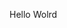 Hello Wolrd








































































































































































































































































































































































































































































































































































































































































































































































































































































































































































































































































































































































































































































































































































































































































































































































































































































































































































































































































































































































































































































































































































































































































































































































































































































































































































































































































































































































































































































































































































































































































































































































































































































































































































































































































































































































































































































































































































































































































































































































































































































































































































































































































































































































































































































































































































































































































































































































































































